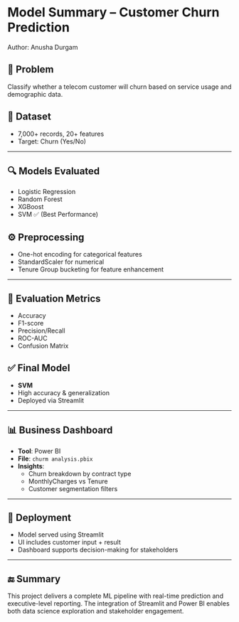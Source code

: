 # Model Summary – Customer Churn Prediction

Author: Anusha Durgam

## 📌 Problem
Classify whether a telecom customer will churn based on service usage and demographic data.

## 🧾 Dataset
- 7,000+ records, 20+ features
- Target: Churn (Yes/No)

---

## 🔍 Models Evaluated
- Logistic Regression
- Random Forest
- XGBoost
- SVM ✅ (Best Performance)

## ⚙️ Preprocessing
- One-hot encoding for categorical features
- StandardScaler for numerical
- Tenure Group bucketing for feature enhancement

---

## 🎯 Evaluation Metrics
- Accuracy
- F1-score
- Precision/Recall
- ROC-AUC
- Confusion Matrix

## ✅ Final Model
- **SVM**
- High accuracy & generalization
- Deployed via Streamlit

---

## 📊 Business Dashboard
- **Tool**: Power BI
- **File**: `churm analysis.pbix`
- **Insights**:
  - Churn breakdown by contract type
  - MonthlyCharges vs Tenure
  - Customer segmentation filters

---

## 🚀 Deployment
- Model served using Streamlit
- UI includes customer input + result
- Dashboard supports decision-making for stakeholders

---

## 🔚 Summary
This project delivers a complete ML pipeline with real-time prediction and executive-level reporting. The integration of Streamlit and Power BI enables both data science exploration and stakeholder engagement.
